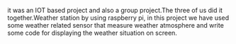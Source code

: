 it was an IOT based project and also a group project.The three of us did it together.Weather station by using raspberry pi, in this project we have used some weather related sensor that measure weather atmosphere and write some code for displaying the weather situation on screen.
